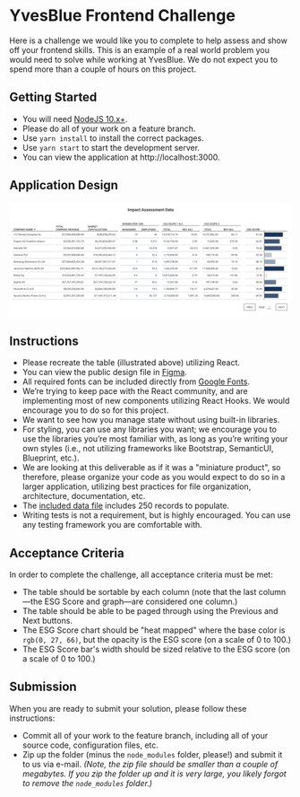 # YvesBlue Frontend Challenge

Here is a challenge we would like you to complete to help assess and show off your frontend skills. This is an example of a real world problem you would need to solve while working at YvesBlue. We do not expect you to spend more than a couple of hours on this project.

## Getting Started
* You will need [NodeJS 10.x+](https://nodejs.org/en/).
* Please do all of your work on a feature branch.
* Use `yarn install` to install the correct packages.
* Use `yarn start` to start the development server.
* You can view the application at http://localhost:3000.

## Application Design
[![YvesBlue Table](/public/table.png?raw=true "YvesBlue Table")](https://www.figma.com/file/itPY0qbfyHZG1EmsavVno5/Frontend-Assessment)

## Instructions
* Please recreate the table (illustrated above) utilizing React.
* You can view the public design file in [Figma](https://www.figma.com/file/itPY0qbfyHZG1EmsavVno5/Frontend-Assessment).
* All required fonts can be included directly from [Google Fonts](https://fonts.google.com/).
* We’re trying to keep pace with the React community, and are implementing most of new components utilizing React Hooks. We would encourage you to do so for this project.
* We want to see how you manage state without using built-in libraries.
* For styling, you can use any libraries you want; we encourage you to use the libraries you’re most familiar with, as long as you’re writing your own styles (i.e., not utilizing frameworks like Bootstrap, SemanticUI, Blueprint, etc.).
* We are looking at this deliverable as if it was a "miniature product", so therefore, please organize your code as you would expect to do so in a larger application, utilizing best practices for file organization, architecture, documentation, etc.
* The [included data file](/public/data.json?raw=true) includes 250 records to populate.
* Writing tests is not a requirement, but is highly encouraged. You can use any testing framework you are comfortable with.

## Acceptance Criteria
In order to complete the challenge, all acceptance criteria must be met:
* The table should be sortable by each column (note that the last column&mdash;the ESG Score and graph&mdash;are considered one column.)
* The table should be able to be paged through using the Previous and Next buttons.
* The ESG Score chart should be "heat mapped" where the base color is `rgb(0, 27, 66)`, but the opacity is the ESG score (on a scale of 0 to 100.)
* The ESG Score bar's width should be sized relative to the ESG score (on a scale of 0 to 100.)

## Submission
When you are ready to submit your solution, please follow these instructions:
* Commit all of your work to the feature branch, including all of your source code, configuration files, etc.
* Zip up the folder (minus the `node_modules` folder, please!) and submit it to us via e-mail. _(Note, the zip file should be smaller than a couple of megabytes. If you zip the folder up and it is very large, you likely forgot to remove the `node_modules` folder.)_
